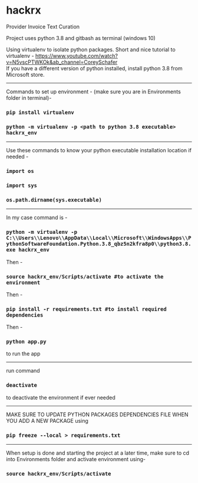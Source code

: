 # hackrx
Provider Invoice Text Curation

Project uses python 3.8 and gitbash as terminal (windows 10)

Using virtualenv to isolate python packages.
Short and nice tutorial to virtualenv - https://www.youtube.com/watch?v=N5vscPTWKOk&ab_channel=CoreySchafer \
If you have a different version of python installed, install python 3.8 from Microsoft store.

------------------------------------------------------------

Commands to set up environment - 
(make sure you are in Environments folder in terminal)- 
### `pip install virtualenv`
### `python -m virtualenv -p <path to python 3.8 executable> hackrx_env`

------------------------------------------------------------

Use these commands to know your python executable installation location if needed - 
### `import os` 
### `import sys`
### `os.path.dirname(sys.executable)` 

------------------------------------------------------------

In my case command is - 
### `python -m virtualenv -p  C:\\Users\\Lenovo\\AppData\\Local\\Microsoft\\WindowsApps\\PythonSoftwareFoundation.Python.3.8_qbz5n2kfra8p0\\python3.8.exe hackrx_env `

Then - 
### `source hackrx_env/Scripts/activate #to activate the environment`

Then - 
### `pip install -r requirements.txt #to install required dependencies`


Then - 
### `python app.py` 
to run the app 

------------------------------------------------------------


run command 
### `deactivate`
to deactivate the environment if ever needed

------------------------------------------------------------

MAKE SURE TO UPDATE PYTHON PACKAGES DEPENDENCIES FILE WHEN YOU ADD A NEW PACKAGE using 
### `pip freeze --local > requirements.txt `


------------------------------------------------------------

When setup is done and starting the project at a later time, make sure to cd into Environments folder and activate environment using- 

### `source hackrx_env/Scripts/activate`